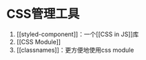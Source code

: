 

# CSS管理工具
1. [[styled-component]]：一个[[CSS in JS]]库
2. [[CSS Module]] 
3. [[classnames]]：更方便地使用css module